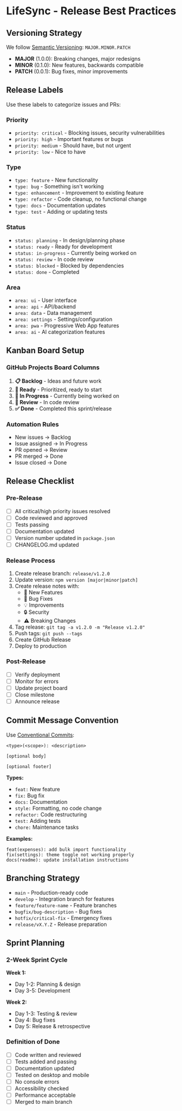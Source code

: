 # LifeSync - Release Best Practices

## Versioning Strategy

We follow [Semantic Versioning](https://semver.org/): `MAJOR.MINOR.PATCH`

- **MAJOR** (1.0.0): Breaking changes, major redesigns
- **MINOR** (0.1.0): New features, backwards compatible
- **PATCH** (0.0.1): Bug fixes, minor improvements

## Release Labels

Use these labels to categorize issues and PRs:

### Priority
- `priority: critical` - Blocking issues, security vulnerabilities
- `priority: high` - Important features or bugs
- `priority: medium` - Should have, but not urgent
- `priority: low` - Nice to have

### Type
- `type: feature` - New functionality
- `type: bug` - Something isn't working
- `type: enhancement` - Improvement to existing feature
- `type: refactor` - Code cleanup, no functional change
- `type: docs` - Documentation updates
- `type: test` - Adding or updating tests

### Status
- `status: planning` - In design/planning phase
- `status: ready` - Ready for development
- `status: in-progress` - Currently being worked on
- `status: review` - In code review
- `status: blocked` - Blocked by dependencies
- `status: done` - Completed

### Area
- `area: ui` - User interface
- `area: api` - API/backend
- `area: data` - Data management
- `area: settings` - Settings/configuration
- `area: pwa` - Progressive Web App features
- `area: ai` - AI categorization features

## Kanban Board Setup

### GitHub Projects Board Columns

1. **📋 Backlog** - Ideas and future work
2. **🎯 Ready** - Prioritized, ready to start
3. **🚧 In Progress** - Currently being worked on
4. **👀 Review** - In code review
5. **✅ Done** - Completed this sprint/release

### Automation Rules

- New issues → Backlog
- Issue assigned → In Progress
- PR opened → Review
- PR merged → Done
- Issue closed → Done

## Release Checklist

### Pre-Release
- [ ] All critical/high priority issues resolved
- [ ] Code reviewed and approved
- [ ] Tests passing
- [ ] Documentation updated
- [ ] Version number updated in `package.json`
- [ ] CHANGELOG.md updated

### Release Process
1. Create release branch: `release/v1.2.0`
2. Update version: `npm version [major|minor|patch]`
3. Create release notes with:
   - 🎉 New Features
   - 🐛 Bug Fixes
   - 💡 Improvements
   - 🔒 Security
   - ⚠️ Breaking Changes
4. Tag release: `git tag -a v1.2.0 -m "Release v1.2.0"`
5. Push tags: `git push --tags`
6. Create GitHub Release
7. Deploy to production

### Post-Release
- [ ] Verify deployment
- [ ] Monitor for errors
- [ ] Update project board
- [ ] Close milestone
- [ ] Announce release

## Commit Message Convention

Use [Conventional Commits](https://www.conventionalcommits.org/):

```
<type>(<scope>): <description>

[optional body]

[optional footer]
```

**Types:**
- `feat:` New feature
- `fix:` Bug fix
- `docs:` Documentation
- `style:` Formatting, no code change
- `refactor:` Code restructuring
- `test:` Adding tests
- `chore:` Maintenance tasks

**Examples:**
```
feat(expenses): add bulk import functionality
fix(settings): theme toggle not working properly
docs(readme): update installation instructions
```

## Branching Strategy

- `main` - Production-ready code
- `develop` - Integration branch for features
- `feature/feature-name` - Feature branches
- `bugfix/bug-description` - Bug fixes
- `hotfix/critical-fix` - Emergency fixes
- `release/vX.Y.Z` - Release preparation

## Sprint Planning

### 2-Week Sprint Cycle

**Week 1:**
- Day 1-2: Planning & design
- Day 3-5: Development

**Week 2:**
- Day 1-3: Testing & review
- Day 4: Bug fixes
- Day 5: Release & retrospective

### Definition of Done

- [ ] Code written and reviewed
- [ ] Tests added and passing
- [ ] Documentation updated
- [ ] Tested on desktop and mobile
- [ ] No console errors
- [ ] Accessibility checked
- [ ] Performance acceptable
- [ ] Merged to main branch
